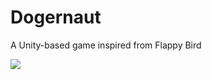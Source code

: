 # Dogernaut
A Unity-based game inspired from Flappy Bird

![](https://github.com/Garenium/Dogernaut/blob/main/DogernautVideo.gif)

